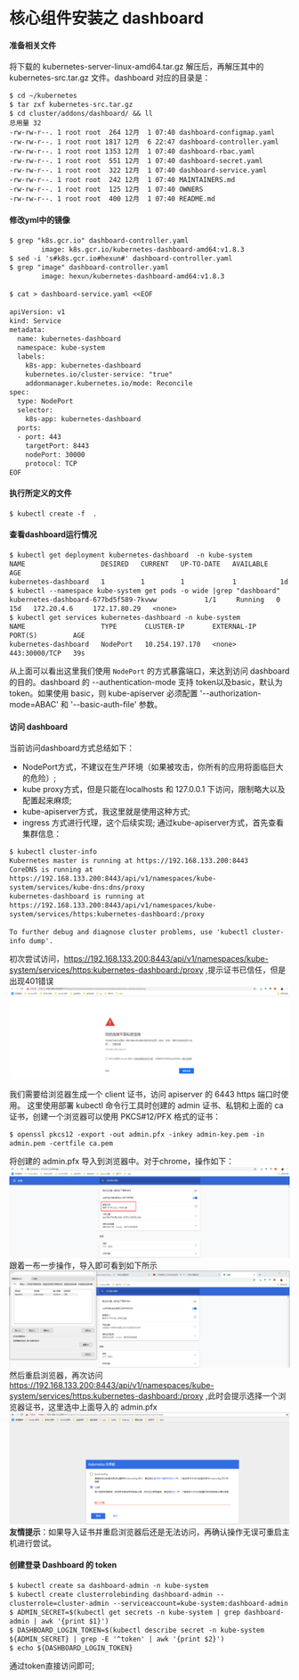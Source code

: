 # 核心组件安装之 dashboard
#### 准备相关文件
将下载的 kubernetes-server-linux-amd64.tar.gz 解压后，再解压其中的 kubernetes-src.tar.gz 文件。dashboard 对应的目录是：
```
$ cd ~/kubernetes
$ tar zxf kubernetes-src.tar.gz
$ cd cluster/addons/dashboard/ && ll
总用量 32
-rw-rw-r--. 1 root root  264 12月  1 07:40 dashboard-configmap.yaml
-rw-rw-r--. 1 root root 1817 12月  6 22:47 dashboard-controller.yaml
-rw-rw-r--. 1 root root 1353 12月  1 07:40 dashboard-rbac.yaml
-rw-rw-r--. 1 root root  551 12月  1 07:40 dashboard-secret.yaml
-rw-rw-r--. 1 root root  322 12月  1 07:40 dashboard-service.yaml
-rw-rw-r--. 1 root root  242 12月  1 07:40 MAINTAINERS.md
-rw-rw-r--. 1 root root  125 12月  1 07:40 OWNERS
-rw-rw-r--. 1 root root  400 12月  1 07:40 README.md
```
#### 修改yml中的镜像
```
$ grep "k8s.gcr.io" dashboard-controller.yaml 
        image: k8s.gcr.io/kubernetes-dashboard-amd64:v1.8.3
$ sed -i 's#k8s.gcr.io#hexun#' dashboard-controller.yaml 
$ grep "image" dashboard-controller.yaml 
        image: hexun/kubernetes-dashboard-amd64:v1.8.3

$ cat > dashboard-service.yaml <<EOF 

apiVersion: v1
kind: Service
metadata:
  name: kubernetes-dashboard
  namespace: kube-system
  labels:
    k8s-app: kubernetes-dashboard
    kubernetes.io/cluster-service: "true"
    addonmanager.kubernetes.io/mode: Reconcile
spec:
  type: NodePort
  selector:
    k8s-app: kubernetes-dashboard
  ports:
  - port: 443
    targetPort: 8443
    nodePort: 30000
    protocol: TCP
EOF
```
#### 执行所定义的文件
```
$ kubectl create -f  .
```
#### 查看dashboard运行情况
```
$ kubectl get deployment kubernetes-dashboard  -n kube-system
NAME                   DESIRED   CURRENT   UP-TO-DATE   AVAILABLE   AGE
kubernetes-dashboard   1         1         1            1           1d
$ kubectl --namespace kube-system get pods -o wide |grep "dashboard"
kubernetes-dashboard-677bd5f589-7kvww            1/1     Running   0          15d   172.20.4.6     172.17.80.29   <none>
$ kubectl get services kubernetes-dashboard -n kube-system
NAME                   TYPE       CLUSTER-IP       EXTERNAL-IP   PORT(S)         AGE
kubernetes-dashboard   NodePort   10.254.197.170   <none>        443:30000/TCP   39s
```
从上面可以看出这里我们使用 `NodePort` 的方式暴露端口，来达到访问 dashboard 的目的。dashboard 的 --authentication-mode 支持 token以及basic，默认为 token。如果使用 basic，则 kube-apiserver 必须配置 '--authorization-mode=ABAC' 和 '--basic-auth-file' 参数。
#### 访问 dashboard
当前访问dashboard方式总结如下：
 + NodePort方式，不建议在生产环境（如果被攻击，你所有的应用将面临巨大的危险）;
 + kube proxy方式，但是只能在localhosts 和 127.0.0.1 下访问，限制略大以及配置起来麻烦;
 + kube-apiserver方式，我这里就是使用这种方式;
 + ingress 方式进行代理，这个后续实现;
通过kube-apiserver方式，首先查看集群信息：
```
$ kubectl cluster-info
Kubernetes master is running at https://192.168.133.200:8443
CoreDNS is running at https://192.168.133.200:8443/api/v1/namespaces/kube-system/services/kube-dns:dns/proxy
kubernetes-dashboard is running at https://192.168.133.200:8443/api/v1/namespaces/kube-system/services/https:kubernetes-dashboard:/proxy

To further debug and diagnose cluster problems, use 'kubectl cluster-info dump'.
```
初次尝试访问，https://192.168.133.200:8443/api/v1/namespaces/kube-system/services/https:kubernetes-dashboard:/proxy ,提示证书已信任，但是出现401错误
![ssl-success](images/1544108461(1).png)

我们需要给浏览器生成一个 client 证书，访问 apiserver 的 6443 https 端口时使用。
这里使用部署 kubectl 命令行工具时创建的 admin 证书、私钥和上面的 ca 证书，创建一个浏览器可以使用 PKCS#12/PFX 格式的证书：
```
$ openssl pkcs12 -export -out admin.pfx -inkey admin-key.pem -in admin.pem -certfile ca.pem
```
将创建的 admin.pfx 导入到浏览器中。对于chrome，操作如下：
![ssl-success](images/1544109052(1).png)
跟着一布一步操作，导入即可看到如下所示
![ssl-success](images/1544109228(1).png)
然后重启浏览器，再次访问 https://192.168.133.200:8443/api/v1/namespaces/kube-system/services/https:kubernetes-dashboard:/proxy ,此时会提示选择一个浏览器证书，这里选中上面导入的 admin.pfx
![ssl-success](images/htts-succ.png)
**友情提示**：如果导入证书并重启浏览器后还是无法访问，再确认操作无误可重启主机进行尝试。
####  创建登录 Dashboard 的 token
```
$ kubectl create sa dashboard-admin -n kube-system
$ kubectl create clusterrolebinding dashboard-admin --clusterrole=cluster-admin --serviceaccount=kube-system:dashboard-admin
$ ADMIN_SECRET=$(kubectl get secrets -n kube-system | grep dashboard-admin | awk '{print $1}')
$ DASHBOARD_LOGIN_TOKEN=$(kubectl describe secret -n kube-system ${ADMIN_SECRET} | grep -E '^token' | awk '{print $2}')
$ echo ${DASHBOARD_LOGIN_TOKEN}
```
通过token直接访问即可;
